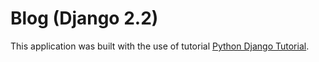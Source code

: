 # Blog (Django 2.2) #
This application was built with the use of tutorial [Python Django Tutorial](https://www.youtube.com/playlist?list=PL-osiE80TeTtoQCKZ03TU5fNfx2UY6U4p).
